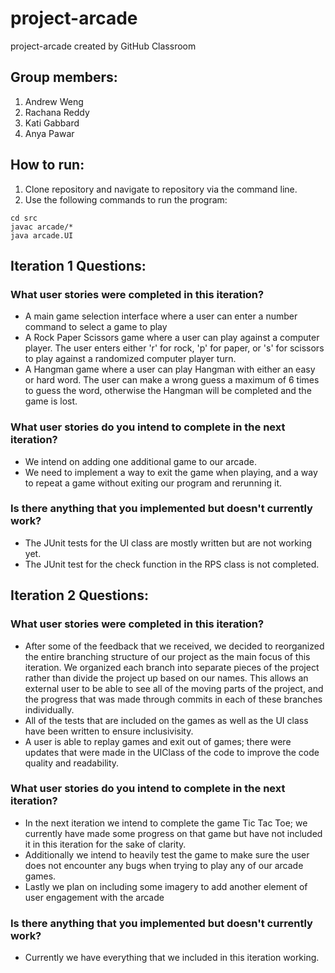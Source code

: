 # project-arcade
project-arcade created by GitHub Classroom

## Group members:
1. Andrew Weng
2. Rachana Reddy
3. Kati Gabbard
4. Anya Pawar

## How to run:
1. Clone repository and navigate to repository via the command line. 
2. Use the following commands to run the program:
```
cd src
javac arcade/*
java arcade.UI
```

## Iteration 1 Questions:
### What user stories were completed in this iteration?
* A main game selection interface where a user can enter a number command to select a game to play
* A Rock Paper Scissors game where a user can play against a computer player. The user enters either 'r' for rock, 'p' for paper, or 's' for scissors to play against a randomized computer player turn.
* A Hangman game where a user can play Hangman with either an easy or hard word. The user can make a wrong guess a maximum of 6 times to guess the word, otherwise the Hangman will be completed and the game is lost. 
### What user stories do you intend to complete in the next iteration?
* We intend on adding one additional game to our arcade. 
* We need to implement a way to exit the game when playing, and a way to repeat a game without exiting our program and rerunning it. 
### Is there anything that you implemented but doesn't currently work?
* The JUnit tests for the UI class are mostly written but are not working yet. 
* The JUnit test for the check function in the RPS class is not completed. 


## Iteration 2 Questions:
### What user stories were completed in this iteration?
* After some of the feedback that we received, we decided to reorganized the entire branching structure of our project as the main focus of this iteration. We organized each branch into separate pieces of the project rather than divide the project up based on our names. This allows an external user to be able to see all of the moving parts of the project, and the progress that was made through commits in each of these branches individually. 
* All of the tests that are included on the games as well as the UI class have been written to ensure inclusivisity.
* A user is able to replay games and exit out of games; there were updates that were made in the UIClass of the code to improve the code quality and readability. 
### What user stories do you intend to complete in the next iteration?
* In the next iteration we intend to complete the game Tic Tac Toe; we currently have made some progress on that game but have not included it in this iteration for the sake of clarity. 
* Additionally we intend to heavily test the game to make sure the user does not encounter any bugs when trying to play any of our arcade games.
* Lastly we plan on including some imagery to add another element of user engagement with the arcade
### Is there anything that you implemented but doesn't currently work?
* Currently we have everything that we included in this iteration working. 

